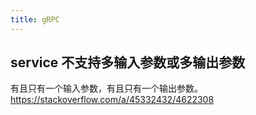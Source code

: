 ```yaml
---
title: gRPC
---
```



## service 不支持多输入参数或多输出参数

有且只有一个输入参数，有且只有一个输出参数。
https://stackoverflow.com/a/45332432/4622308
